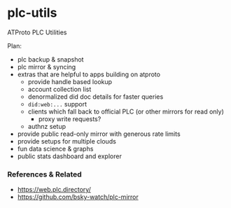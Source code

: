 # plc-utils
ATProto PLC Utilities

Plan:

- plc backup & snapshot
- plc mirror & syncing
- extras that are helpful to apps building on atproto
  - provide handle based lookup
  - account collection list
  - denormalized did doc details for faster queries
  - `did:web:...` support 
  - clients which fall back to official PLC (or other mirrors for read only)
    - proxy write requests?
  - authnz setup
- provide public read-only mirror with generous rate limits
- provide setups for multiple clouds
- fun data science & graphs
- public stats dashboard and explorer




### References & Related

- https://web.plc.directory/
- https://github.com/bsky-watch/plc-mirror 